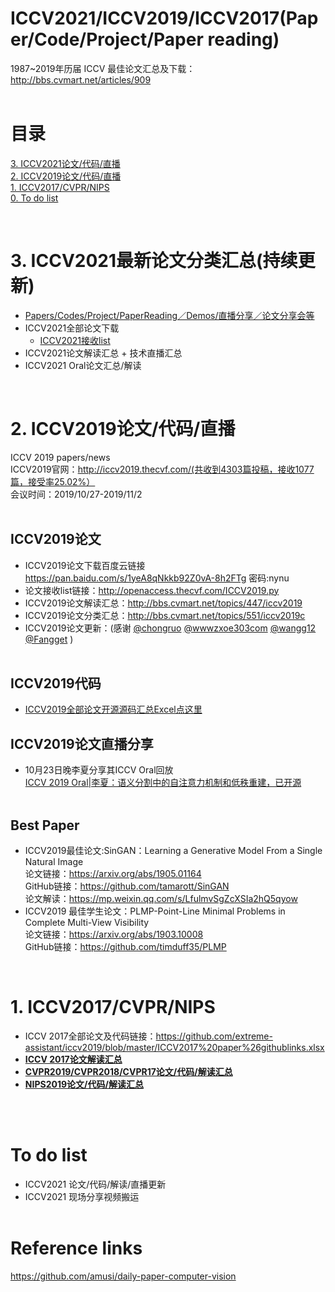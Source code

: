 # ICCV2021/ICCV2019/ICCV2017(Paper/Code/Project/Paper reading)

1987~2019年历届 ICCV 最佳论文汇总及下载：http://bbs.cvmart.net/articles/909
<br><br>

# 目录


[3. ICCV2021论文/代码/直播](#3)<br>
[2. ICCV2019论文/代码/直播](#2)<br>
[1. ICCV2017/CVPR/NIPS](#1)<br>
[0. To do list](#todolist)<br>


<br>
<a name="3"/> 

# 3. ICCV2021最新论文分类汇总(持续更新)
* [Papers/Codes/Project/PaperReading／Demos/直播分享／论文分享会等](https://github.com/extreme-assistant/ICCV2021-Paper-Code-Interpretation/blob/master/ICCV2021.md)
* ICCV2021全部论文下载
  * [ICCV2021接收list](https://docs.google.com/spreadsheets/u/1/d/e/2PACX-1vRfaTmsNweuaA0Gjyu58H_Cx56pGwFhcTYII0u1pg0U7MbhlgY0R6Y-BbK3xFhAiwGZ26u3TAtN5MnS/pubhtml)
* ICCV2021论文解读汇总 + 技术直播汇总
* ICCV2021 Oral论文汇总/解读



<br>
<a name="2"/> 

# 2. ICCV2019论文/代码/直播

ICCV 2019 papers/news<br>
ICCV2019官网：http://iccv2019.thecvf.com/(共收到4303篇投稿，接收1077篇，接受率25.02%）<br>
会议时间：2019/10/27-2019/11/2<br><br>

## ICCV2019论文

* ICCV2019论文下载百度云链接<br>https://pan.baidu.com/s/1yeA8qNkkb92Z0vA-8h2FTg  密码:nynu<br>
* 论文接收list链接：http://openaccess.thecvf.com/ICCV2019.py <br>
* ICCV2019论文解读汇总：http://bbs.cvmart.net/topics/447/iccv2019<br>
* ICCV2019论文分类汇总：http://bbs.cvmart.net/topics/551/iccv2019c<br>
* ICCV2019论文更新：(感谢 [@chongruo](https://github.com/chongruo) [@wwwzxoe303com](https://github.com/wwwzxoe303com) [@wangg12](https://github.com/wangg12) [@Fangget](https://github.com/FangGet) ) <br><br>


## ICCV2019代码
* [ICCV2019全部论文开源源码汇总Excel点这里](https://github.com/extreme-assistant/iccv2019/blob/master/ICCV2019_links.xlsx)<br>

## ICCV2019论文直播分享

* 10月23日晚李夏分享其ICCV Oral回放<br>
[ICCV 2019 Oral|李夏：语义分割中的自注意力机制和低秩重建，已开源](https://mp.weixin.qq.com/s/R5rLxU0KZP3uDa3nNaV9GQ)<br><br>


## Best Paper

*  ICCV2019最佳论文:SinGAN：Learning a Generative Model From a Single Natural Image<br>
论文链接：https://arxiv.org/abs/1905.01164<br>
GitHub链接：https://github.com/tamarott/SinGAN<br>
论文解读：https://mp.weixin.qq.com/s/LfulmvSgZcXSIa2hQ5qyow<br>
* ICCV2019 最佳学生论文：PLMP-Point-Line Minimal Problems in Complete Multi-View Visibility<br>
论文链接：https://arxiv.org/abs/1903.10008<br>
GitHub链接：https://github.com/timduff35/PLMP<br>


<br>
<a name="1"/> 


# 1. ICCV2017/CVPR/NIPS<br>
* ICCV 2017全部论文及代码链接：https://github.com/extreme-assistant/iccv2019/blob/master/ICCV2017%20paper%26githublinks.xlsx<br>
* [**ICCV 2017论文解读汇总**](http://bbs.cvmart.net/articles/1024)<br>
* [**CVPR2019/CVPR2018/CVPR17论文/代码/解读汇总**](https://github.com/extreme-assistant/cvpr2019)<br>
* [**NIPS2019论文/代码/解读汇总**](https://github.com/extreme-assistant/nips2019)<br><br>

<br>
<a name="todolist"/> 

# To do list<br>
* ICCV2021 论文/代码/解读/直播更新<br>
* ICCV2021 现场分享视频搬运<br><br>

# Reference links<br>
https://github.com/amusi/daily-paper-computer-vision
